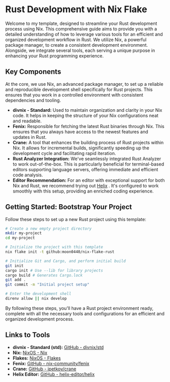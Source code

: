 # Rust Development with Nix Flake

Welcome to my template, designed to streamline your Rust development process using Nix. This comprehensive guide aims to provide you with a detailed understanding of how to leverage various tools for an efficient and organized development workflow in Rust. We utilize Nix, a powerful package manager, to create a consistent development environment. Alongside, we integrate several tools, each serving a unique purpose in enhancing your Rust programming experience.

## Key Components 
At the core, we use Nix, an advanced package manager, to set up a reliable and reproducible development shell specifically for Rust projects. This ensures that you work in a controlled environment with consistent dependencies and tooling. 
- **divnix - Standard:** Used to maintain organization and clarity in your Nix code. It helps in keeping the structure of your Nix configurations neat and readable. 
- **Fenix:** Responsible for fetching the latest Rust binaries through Nix. This ensures that you always have access to the newest features and updates in Rust. 
- **Crane:** A tool that enhances the building process of Rust projects within Nix. It allows for incremental builds, significantly speeding up the development cycle and facilitating rapid iteration. 
- **Rust Analyzer Integration:**  We've seamlessly integrated Rust Analyzer to work out-of-the-box. This is particularly beneficial for terminal-based editors supporting language servers, offering immediate and efficient code analysis. 
- **Editor Recommendation:**  For an editor with exceptional support for both Nix and Rust, we recommend trying out [Helix](https://github.com/helix-editor/helix#readme) . It's configured to work smoothly with this setup, providing an enriched coding experience.

## Getting Started: Bootstrap Your Project

Follow these steps to set up a new Rust project using this template:

```bash
# Create a new empty project directory
mkdir my-project
cd my-project

# Initialize the project with this template
nix flake init -t github:moon0440/nix-flake-rust

# Initialize Git and Cargo, and perform initial build
git init
cargo init # Use --lib for library projects
cargo build # Generates Cargo.lock
git add .
git commit -m "Initial project setup"

# Enter the development shell
direnv allow || nix develop
```



By following these steps, you'll have a Rust project environment ready, complete with all the necessary tools and configurations for an efficient and organized development process.
## Links to Tools 
- **divnix - Standard (std):**  [GitHub - divnix/std](https://github.com/divnix/std#readme) 
- **Nix:**  [NixOS - Nix](https://nixos.org/)
- **Flakes:** [NixOS - Flakes](https://nixos.wiki/wiki/Flakes)
- **Fenix:**  [GitHub - nix-community/fenix](https://github.com/nix-community/fenix#readme) 
- **Crane:**  [GitHub - ipetkov/crane](https://github.com/ipetkov/crane#readme) 
- **Helix Editor:**  [GitHub - helix-editor/helix](https://github.com/helix-editor/helix#readme)

